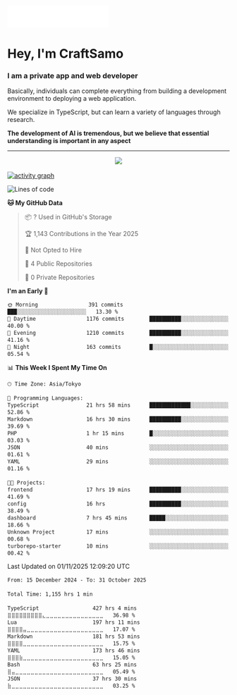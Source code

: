 <img src="images/header.svg"></img>

# Hey, I'm CraftSamo

### I am a private app and web developer

Basically, individuals can complete everything from building a development
environment to deploying a web application.

We specialize in TypeScript, but can learn a variety of languages through
research.

**The development of AI is tremendous, but we believe that essential
understanding is important in any aspect**

---

<p align="center">
  <img alig src="https://github-profile-trophy.vercel.app/?username=craftsamo&theme=onedark&column=-1" />
</p>

[![activity graph](https://github-readme-activity-graph.vercel.app/graph?username=craftsamo&theme=github-dark-dimmed&custom_title=Guilyx%20Activity%20Graph&hide_border=true)](https://github.com/ashutosh00710/github-readme-activity-graph)

<!--START_SECTION:waka-->
![Lines of code](https://img.shields.io/badge/From%20Hello%20World%20I%27ve%20Written-699.9%20thousand%20lines%20of%20code-blue)

**🐱 My GitHub Data** 

> 📦 ? Used in GitHub's Storage 
 > 
> 🏆 1,143 Contributions in the Year 2025
 > 
> 🚫 Not Opted to Hire
 > 
> 📜 4 Public Repositories 
 > 
> 🔑 0 Private Repositories 
 > 
**I'm an Early 🐤** 

```text
🌞 Morning                391 commits         ███░░░░░░░░░░░░░░░░░░░░░░   13.30 % 
🌆 Daytime                1176 commits        ██████████░░░░░░░░░░░░░░░   40.00 % 
🌃 Evening                1210 commits        ██████████░░░░░░░░░░░░░░░   41.16 % 
🌙 Night                  163 commits         █░░░░░░░░░░░░░░░░░░░░░░░░   05.54 % 
```


📊 **This Week I Spent My Time On** 

```text
🕑︎ Time Zone: Asia/Tokyo

💬 Programming Languages: 
TypeScript               21 hrs 58 mins      █████████████░░░░░░░░░░░░   52.86 % 
Markdown                 16 hrs 30 mins      ██████████░░░░░░░░░░░░░░░   39.69 % 
PHP                      1 hr 15 mins        █░░░░░░░░░░░░░░░░░░░░░░░░   03.03 % 
JSON                     40 mins             ░░░░░░░░░░░░░░░░░░░░░░░░░   01.61 % 
YAML                     29 mins             ░░░░░░░░░░░░░░░░░░░░░░░░░   01.16 % 

🐱‍💻 Projects: 
frontend                 17 hrs 19 mins      ██████████░░░░░░░░░░░░░░░   41.69 % 
config                   16 hrs              ██████████░░░░░░░░░░░░░░░   38.49 % 
dashboard                7 hrs 45 mins       █████░░░░░░░░░░░░░░░░░░░░   18.66 % 
Unknown Project          17 mins             ░░░░░░░░░░░░░░░░░░░░░░░░░   00.68 % 
turborepo-starter        10 mins             ░░░░░░░░░░░░░░░░░░░░░░░░░   00.42 % 
```


 Last Updated on 01/11/2025 12:09:20 UTC
<!--END_SECTION:waka-->

<!--START_SECTION:waka-simple-->

```text
From: 15 December 2024 - To: 31 October 2025

Total Time: 1,155 hrs 1 min

TypeScript                 427 hrs 4 mins  ⣿⣿⣿⣿⣿⣿⣿⣿⣿⣄⣀⣀⣀⣀⣀⣀⣀⣀⣀⣀⣀⣀⣀⣀⣀   36.98 %
Lua                        197 hrs 11 mins ⣿⣿⣿⣿⣤⣀⣀⣀⣀⣀⣀⣀⣀⣀⣀⣀⣀⣀⣀⣀⣀⣀⣀⣀⣀   17.07 %
Markdown                   181 hrs 53 mins ⣿⣿⣿⣿⣀⣀⣀⣀⣀⣀⣀⣀⣀⣀⣀⣀⣀⣀⣀⣀⣀⣀⣀⣀⣀   15.75 %
YAML                       173 hrs 46 mins ⣿⣿⣿⣷⣀⣀⣀⣀⣀⣀⣀⣀⣀⣀⣀⣀⣀⣀⣀⣀⣀⣀⣀⣀⣀   15.05 %
Bash                       63 hrs 25 mins  ⣿⣤⣀⣀⣀⣀⣀⣀⣀⣀⣀⣀⣀⣀⣀⣀⣀⣀⣀⣀⣀⣀⣀⣀⣀   05.49 %
JSON                       37 hrs 30 mins  ⣷⣀⣀⣀⣀⣀⣀⣀⣀⣀⣀⣀⣀⣀⣀⣀⣀⣀⣀⣀⣀⣀⣀⣀⣀   03.25 %
```

<!--END_SECTION:waka-simple-->
